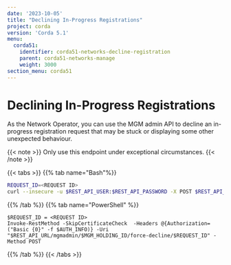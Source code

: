 ```yaml
---
date: '2023-10-05'
title: "Declining In-Progress Registrations"
project: corda
version: 'Corda 5.1'
menu:
  corda51:
    identifier: corda51-networks-decline-registration
    parent: corda51-networks-manage
    weight: 3000
section_menu: corda51
---
```

# Declining In-Progress Registrations

As the Network Operator, you can use the MGM admin API to decline an in-progress registration request that may be stuck or displaying
some other unexpected behaviour.

{{< note >}}
Only use this endpoint under exceptional circumstances.
{{< /note >}}

{{< tabs >}}
{{% tab name="Bash"%}}
```bash
REQUEST_ID=<REQUEST ID>
curl --insecure -u $REST_API_USER:$REST_API_PASSWORD -X POST $REST_API_URL/mgmadmin/$MGM_HOLDING_ID/force-decline/$REQUEST_ID
```
{{% /tab %}}
{{% tab name="PowerShell" %}}
```shell
$REQUEST_ID = <REQUEST ID>
Invoke-RestMethod -SkipCertificateCheck  -Headers @{Authorization=("Basic {0}" -f $AUTH_INFO)} -Uri "$REST_API_URL/mgmadmin/$MGM_HOLDING_ID/force-decline/$REQUEST_ID" -Method POST
```
{{% /tab %}}
{{< /tabs >}}
